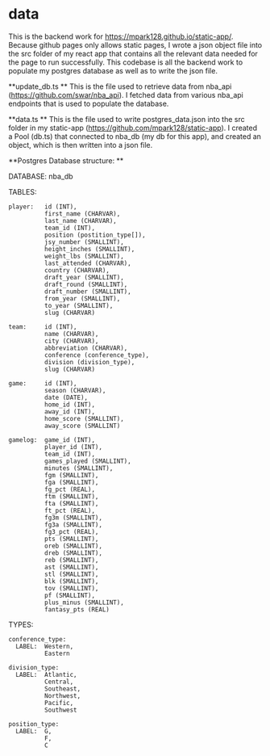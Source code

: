 # data

This is the backend work for https://mpark128.github.io/static-app/.
Because github pages only allows static pages, I wrote a json object file into the src folder of my react app that contains all the relevant data needed for the page to run successfully. 
This codebase is all the backend work to populate my postgres database as well as to write the json file. 

**update_db.ts
**
  This is the file used to retrieve data from nba_api (https://github.com/swar/nba_api).
  I fetched data from various nba_api endpoints that is used to populate the database. 

  
**data.ts
**
  This is the file used to write postgres_data.json into the src folder in my static-app (https://github.com/mpark128/static-app).
  I created a Pool (db.ts) that connected to nba_db (my db for this app), and created an object, which is then written into a json file. 

**Postgres Database structure:  **  

  DATABASE:   nba_db

  TABLES:
  
    player:   id (INT),
              first_name (CHARVAR),
              last_name (CHARVAR),
              team_id (INT),
              position (postition_type[]),
              jsy_number (SMALLINT),
              height_inches (SMALLINT),
              weight_lbs (SMALLINT),
              last_attended (CHARVAR),
              country (CHARVAR),
              draft_year (SMALLINT),
              draft_round (SMALLINT),
              draft_number (SMALLINT),
              from_year (SMALLINT),
              to_year (SMALLINT),
              slug (CHARVAR)
    
    team:     id (INT),
              name (CHARVAR),
              city (CHARVAR),
              abbreviation (CHARVAR),
              conference (conference_type),
              division (division_type),
              slug (CHARVAR)
    
    game:     id (INT),
              season (CHARVAR),
              date (DATE),
              home_id (INT),
              away_id (INT),
              home_score (SMALLINT),
              away_score (SMALLINT)
   
    gamelog:  game_id (INT),
              player_id (INT),
              team_id (INT),
              games_played (SMALLINT), 
              minutes (SMALLINT),
              fgm (SMALLINT),
              fga (SMALLINT),
              fg_pct (REAL),
              ftm (SMALLINT),
              fta (SMALLINT),
              ft_pct (REAL),
              fg3m (SMALLINT),
              fg3a (SMALLINT), 
              fg3_pct (REAL),
              pts (SMALLINT), 
              oreb (SMALLINT), 
              dreb (SMALLINT), 
              reb (SMALLINT), 
              ast (SMALLINT), 
              stl (SMALLINT), 
              blk (SMALLINT), 
              tov (SMALLINT), 
              pf (SMALLINT), 
              plus_minus (SMALLINT), 
              fantasy_pts (REAL)
  
  TYPES:
 
    conference_type:
      LABEL:  Western,
              Eastern

    division_type:
      LABEL:  Atlantic, 
              Central, 
              Southeast, 
              Northwest, 
              Pacific, 
              Southwest

    position_type:
      LABEL:  G, 
              F,
              C
          

